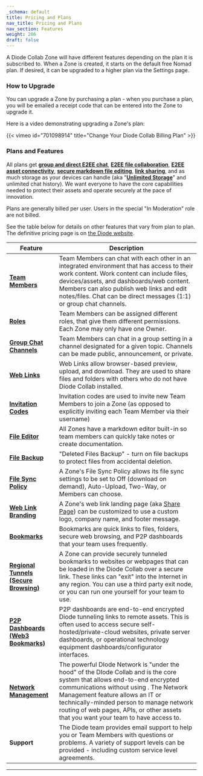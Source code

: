 ```yaml
---
_schema: default
title: Pricing and Plans
nav_title: Pricing and Plans
nav_section: Features
weight: 206
draft: false
---
```

A Diode Collab Zone will have different features depending on the plan it is subscribed to.  When a Zone is created, it starts on the default free Nomad plan.  If desired, it can be upgraded to a higher plan via the Settings page.

### **How to Upgrade**

You can upgrade a Zone by purchasing a plan - when you purchase a plan, you will be emailed a receipt code that can be entered into the Zone to upgrade it.

Here is a video demonstrating upgrading a Zone's plan:

{{< vimeo id="701098914" title="Change Your Diode Collab Billing Plan" >}}

### **Plans and Features**

All plans get <a href="https://app.docs.diode.io/docs/features/chat-with-other-team-members/" target="_blank" rel="noopener"><strong>group and direct E2EE chat</strong></a>, <a href="https://app.docs.diode.io/docs/using/add-a-team-member-or-additional-device/" target="_blank" rel="noopener"><strong>E2EE file collaboration</strong></a>, <a href="https://cli.docs.diode.io/docs/using/remote-ssh/" target="_blank" rel="noopener"><strong>E2EE asset connectivity</strong></a>, <a href="https://app.docs.diode.io/docs/using/file-editors/" target="_blank" rel="noopener"><strong>secure markdown file editing</strong></a>, <a href="https://app.docs.diode.io/docs/using/share-a-file-or-folder-via-web-browser/" target="_blank" rel="noopener"><strong>link sharing</strong></a>, and as much storage as your devices can handle (aka "<a href="https://app.docs.diode.io/docs/features/is-diode-drive-unlimited-storage/" target="_blank" rel="noopener"><strong>Unlimited Storage</strong></a>" and unlimited chat history). We want everyone to have the core capabilities needed to protect their assets and operate securely at the pace of innovation.

Plans are generally billed per user.  Users in the special "In Moderation" role are not billed.

See the table below for details on other features that vary from plan to plan.  The definitive pricing page is on [the Diode website](https://diode.io/pricing).

| Feature | **Description** |
| --- | --- |
| <a href="https://app.docs.diode.io/docs/using/add-a-team-member-or-additional-device/" target="_blank" rel="noopener"><strong>Team Members</strong></a> | Team Members can chat with each other in an integrated environment that has access to their work content. Work content can include files, devices/assets, and dashboards/web content. Members can also publish web links and edit notes/files. Chat can be direct messages (1:1) or group chat channels. |
| [**Roles**](https://app.docs.diode.io/docs/using/manage-team-member-roles/) | Team Members can be assigned different roles, that give them different permissions. Each Zone may only have one Owner. |
| <a href="https://app.docs.diode.io/docs/using/create-a-group-chat/" target="_blank" rel="noopener"><strong>Group Chat Channels</strong></a> | Team Members can chat in a group setting in a channel designated for a given topic. Channels can be made public, announcement, or private. |
| <a href="https://app.docs.diode.io/docs/using/share-a-file-or-folder-via-web-browser/" target="_blank" rel="noopener"><strong>Web Links</strong></a> | Web Links allow browser-based preview, upload, and download. They are used to share files and folders with others who do not have Diode Collab installed. |
| <a href="https://app.docs.diode.io/docs/using/invite-codes/" target="_blank" rel="noopener"><strong>Invitation Codes</strong></a> | Invitation codes are used to invite new Team Members to join a Zone (as opposed to explicitly inviting each Team Member via their username) |
| <a href="/docs/using/file-editors/" target="_blank" rel="noopener"><strong>File Editor</strong></a> | All Zones have a markdown editor built-in so team members can quickly take notes or create documentation. |
| <a href="https://app.docs.diode.io/docs/using/backup-your-confidential-files/" target="_blank" rel="noopener"><strong>File Backup</strong></a> | "Deleted Files Backup" - turn on file backups to protect files from accidental deletion. |
| <a href="/docs/versions/1-14-1/#file-sync-policy" target="_blank" rel="noopener"><strong>File Sync Policy</strong></a> | A Zone's File Sync Policy allows its file sync settings to be set to Off (download on demand), Auto-Upload, Two-Way, or Members can choose. |
| <a href="https://app.docs.diode.io/docs/using/how-to-customize-share-page-information/" target="_blank" rel="noopener"><strong>Web Link Branding</strong></a> | A Zone's web link landing page (aka <a href="https://app.docs.diode.io/docs/using/how-to-customize-share-page-information/" target="_blank" rel="noopener">Share Page</a>) can be customized to use a custom logo, company name, and footer message. |
| <a href="/docs/features/diode-bookmarks/" target="_blank" rel="noopener"><strong>Bookmarks</strong></a> | Bookmarks are quick links to files, folders, secure web browsing, and P2P dashboards that your team uses frequently. |
| <a href="/docs/features/diode-bookmarks/#type-web2-tunneled-link" target="_blank" rel="noopener"><strong>Regional Tunnels (Secure Browsing)</strong></a> | A Zone can provide securely tunneled bookmarks to websites or webpages that can be loaded in the Diode Collab over a secure link. These links can "exit" into the Internet in any region.  You can use a third party exit node, or you can run one yourself for your team to use. |
| <a href="/docs/features/diode-bookmarks/#type-web3-link" target="_blank" rel="noopener"><strong>P2P Dashboards (Web3 Bookmarks)</strong></a> | P2P dashboards are end-to-end encrypted Diode tunneling links to remote assets. This is often used to access secure self-hosted/private-cloud websites, private server dashboards, or operational technology equipment dashboards/configurator interfaces. |
| <a href="/docs/ad-on/network-add-on/" target="_blank" rel="noopener"><strong>Network Management</strong></a> | The powerful DIode Network is "under the hood" of the DIode Collab and is the core system that allows end-to-end encrypted communications without using . The Network Management feature allows an IT or technically-minded person to manage network routing of web pages, APIs, or other assets that you want your team to have access to. |
| **Support** | The Diode team provides email support to help you or Team Members with questions or problems.  A variety of support levels can be provided - including custom service level agreements. |

---

&nbsp;